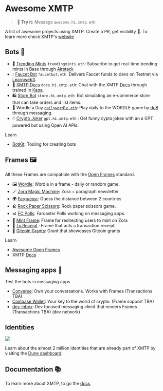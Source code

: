 # Awesome XMTP

> 💬 **Try it:** Message `awesome.hi.xmtp.eth`

A list of awesome projects using XMTP. Create a PR, get visibility 👀. To learn more check XMTP's [website](https://xmtp.org/)

## Bots 🤖

- 🚀 [Trending Mints](https://github.com/fabriguespe/trendingmints-bot) `trendingmints.eth`: Subscribe to get real-time trending mints in Base through [Airstack](https://www.airstack.xyz/)
- 💧 [Faucet Bot](https://github.com/fabriguespe/faucet-bot) `faucetbot.eth`: Delivers Faucet funds to devs on Testnet via [Learnweb3](https://learnweb3.io/faucets/).
- 🤖 [XMTP Docs](https://github.com/fabriguespe/xmtp-docs-bot) `docs.hi.xmtp.eth`: Chat with the XMTP [Docs](https://xmtp.org/docs/introduction) through trained in [Kapa](https://kapa.ai).
- 🛍️ [Store Bot](https://github.com/fabriguespe/thegeneralstore-bot) `store.hi.xmtp.eth`: Bot simulating an e-commerce store that can take orders and list items.
- 📅 Wordle a Day [`dailywordle.eth`](https://converse.xyz/dm/dailywordle.eth): Play daily to the WORDLE game by [du8](https://warpcast.com/ds8/0x2d31015a) through messaging.
- 🃏 [Crypto Joker](https://github.com/fabriguespe/crypto-joker) `gpt.hi.xmtp.eth` : Get funny cypto jokes with an a GPT powered bot using Open AI APIs.

Learn

- [BotKit](https://github.com/xmtp/botkit/): Tooling for creating bots

## Frames 🖼️

All these Frames are compatible with the [Open Frames](https://github.com/open-frames/awesome-open-frames) standard.

- 🖼️ [Wordle](https://openframedl.vercel.app/): Wordle in a frame - daily or random game.
- 🪄 [Zora Magic Machine](https://paragraph.xyz/@zora/zora-magic-machine/): Zora + paragraph newsletter
- 🌍 [Farguessr](https://farguessr.vercel.app/): Guess the distance between 2 countries
- 🪨 [Rock Paper Scissors](https://xmtp-frame-rock-paper-scissors.vercel.app/): Rock paper scissors game.
- 📊 [FC Polls](https://github.com/xmtp-labs/fc-polls): Farcaster Polls working on messaging apps.
- 🌿 [Mint Frame](https://github.com/fabriguespe/mint-frame/): Frame for redirecting users to mint on Zora
- 💸 [Tx Receipt](https://github.com/fabriguespe/faucet-tx-frame) : Frame that acts a transaction receipt.
- 🎯 [Gitcoin Grants](https://github.com/koisose/frame): Grant that showcases Gitcoin grants

Learn

- [Awesome Open Frames](https://github.com/open-frames/awesome-open-frames)
- XMTP [Docs](https://xmtp.org/docs/build/frames)

## Messaging apps 💬

Test the bots in messaging apps

- [Converse](https://getconverse.app/): Own your conversations. Works with Frames (Transactions TBA)
- [Coinbase Wallet](https://www.coinbase.com/wallet): Your key to the world of crypto. (Frame support TBA)
- [dev-inbox](https://dev-dev-inbox.vercel.app/): Dev focused messaging client that renders Frames (Transactions TBA) (dev network)

## Identities

![](https://github.com/xmtp/awesome-xmtp/assets/1447073/9bb4f8c2-321e-4b6d-b52e-2105d69c4d47)

Learn about the almost 2 million identities that are already part of XMTP by visiting the [Dune dashboard](https://dune.com/xmtp_team/dash).

## Documentation 📚

To learn more about XMTP, to go the [docs](https://docs.xmtp.org/).

